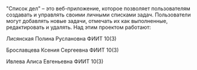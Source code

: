 "Список дел" – это веб-приложение, которое позволяет пользователям создавать и управлять своими личными списками задач. Пользователи могут добавлять новые задачи, отмечать их как выполненные, редактировать и удалять. 
Над этим проектом работают:

Лисянская Полина Руслановна ФИИТ 10(3)

Брославцева Ксения Сергеевна ФИИТ 10(3)

Ивлева Алиса Евгеньевна ФИИТ 10(3)
